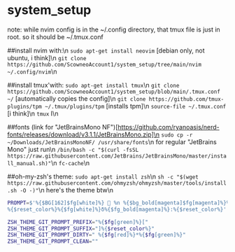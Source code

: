 # system_setup
note: while nvim config is in the ~/.config directory, that tmux file is just in root. so it should be ~/.tmux.conf

##install nvim with:\n
```sudo apt-get install neovim``` [debian only, not ubuntu, i think]\n
```git clone https://github.com/ScowneoAccount1/system_setup/tree/main/nvim ~/.config/nvim```\n

##install tmux'with:
```sudo apt-get install tmux```\n
```git clone https://github.com/ScowneoAccount1/system_setup/blob/main/.tmux.conf ~/``` [automatically copies the config]\n
```git clone https://github.com/tmux-plugins/tpm ~/.tmux/plugins/tpm``` [installs tpm]\n
```source-file ~/.tmux.conf``` [i think]\n
```tmux``` <leader> I\n

##fonts
(link for "JetBrainsMono NF")[https://github.com/ryanoasis/nerd-fonts/releases/download/v3.1.1/JetBrainsMono.zip]\n
```sudo cp -r ~/Downloads/JetBrainsMonoNF/ /usr/share/fonts```\n
for regular "JetBrains Mono" just run\n
```/bin/bash -c "$(curl -fsSL https://raw.githubusercontent.com/JetBrains/JetBrainsMono/master/install_manual.sh)"```\n
```fc-cache```\n

##oh-my-zsh's theme:
```sudo apt-get install zsh```\n
```sh -c "$(wget https://raw.githubusercontent.com/ohmyzsh/ohmyzsh/master/tools/install.sh -O -)"```\n
here's the theme btw\n
```bash
PROMPT=$'%{$BG[162]$fg[white]%}  %n %{$bg_bold[magenta]$fg[magenta]%}%{$FG[162]%}%{$bg_bold[magenta]$fg[white]%} %D{%X} %{$reset_color%}%{$BG[056]$fg[magenta]%}%{$BG[019]$FG[063]%}%{$BG[056]$fg[white]%} %~ %{$reset_color%}%{$FG[056]%}%{$FG[019]%}%{$reset_color%}
%{$reset_color%}%{$fg[white]%}δ%{$fg_bold[magenta]%}:%{$reset_color%}'

ZSH_THEME_GIT_PROMPT_PREFIX="%{$fg[green]%}["
ZSH_THEME_GIT_PROMPT_SUFFIX="]%{$reset_color%}"
ZSH_THEME_GIT_PROMPT_DIRTY=" %{$fg[red]%}*%{$fg[green]%}"
ZSH_THEME_GIT_PROMPT_CLEAN=""
```

